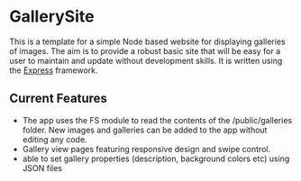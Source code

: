 # GallerySite
This is a template for a simple Node based website for displaying galleries of images. The aim is to provide a robust basic site that will be easy for a user to maintain and update without development skills. 
It is written using the [Express](https://expressjs.com/) framework. 
## Current Features
 - The app uses the FS module to read the contents of the /public/galleries folder. New images and galleries can be added to the app without editing any code.
 - Gallery view pages featuring responsive design and swipe control.
 - able to set gallery properties (description, background colors etc) using JSON files
 